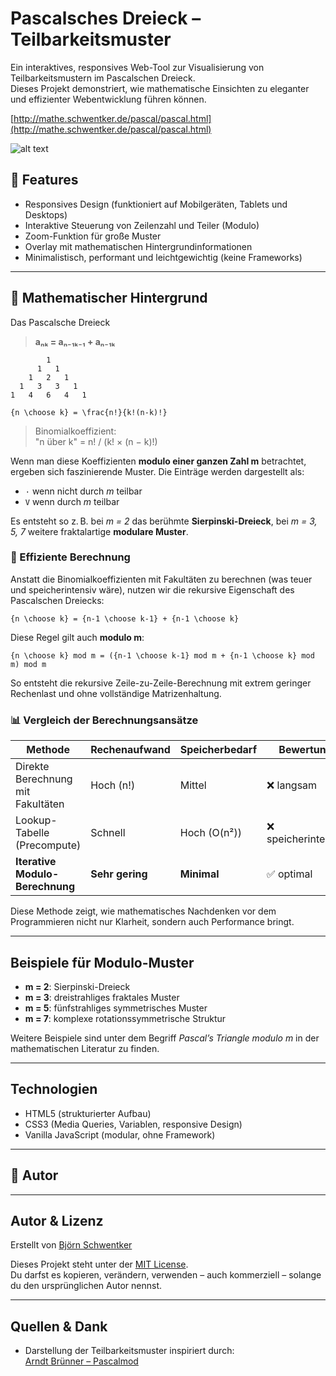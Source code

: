 # Pascalsches Dreieck – Teilbarkeitsmuster

Ein interaktives, responsives Web-Tool zur Visualisierung von Teilbarkeitsmustern im Pascalschen Dreieck.  
Dieses Projekt demonstriert, wie mathematische Einsichten zu eleganter und effizienter Webentwicklung führen können.

[http://mathe.schwentker.de/pascal/pascal.html](http://mathe.schwentker.de/pascal/pascal.html)

![alt text](pictures/pascal_preview.png)


## 📌 Features

- Responsives Design (funktioniert auf Mobilgeräten, Tablets und Desktops)
- Interaktive Steuerung von Zeilenzahl und Teiler (Modulo)
- Zoom-Funktion für große Muster
- Overlay mit mathematischen Hintergrundinformationen
- Minimalistisch, performant und leichtgewichtig (keine Frameworks)

---

## 🧼 Mathematischer Hintergrund

Das Pascalsche Dreieck

> **aₙₖ = aₙ₋₁ₖ₋₁ + aₙ₋₁ₖ**


```
        1
      1   1
    1   2   1
  1   3   3   1
1   4   6   4   1
```

```
{n \choose k} = \frac{n!}{k!(n-k)!}
```

> Binomialkoeffizient:  
> "n über k" = n! / (k! × (n − k)!)


Wenn man diese Koeffizienten **modulo einer ganzen Zahl m** betrachtet, ergeben sich faszinierende Muster. Die Einträge werden dargestellt als:

- `·` wenn nicht durch *m* teilbar
- `V` wenn durch *m* teilbar

Es entsteht so z. B. bei *m = 2* das berühmte **Sierpinski-Dreieck**, bei *m = 3, 5, 7* weitere fraktalartige **modulare Muster**.

### 🔁 Effiziente Berechnung

Anstatt die Binomialkoeffizienten mit Fakultäten zu berechnen (was teuer und speicherintensiv wäre), nutzen wir die rekursive Eigenschaft des Pascalschen Dreiecks:

```
{n \choose k} = {n-1 \choose k-1} + {n-1 \choose k}
```

Diese Regel gilt auch **modulo m**:

```
{n \choose k} mod m = ({n-1 \choose k-1} mod m + {n-1 \choose k} mod m) mod m
```

So entsteht die rekursive Zeile-zu-Zeile-Berechnung mit extrem geringer Rechenlast und ohne vollständige Matrizenhaltung.

### 📊 Vergleich der Berechnungsansätze

| Methode                       | Rechenaufwand         | Speicherbedarf       | Bewertung       |
|------------------------------|------------------------|----------------------|-----------------|
| Direkte Berechnung mit Fakultäten | Hoch (n!)              | Mittel               | ❌ langsam       |
| Lookup-Tabelle (Precompute)  | Schnell                | Hoch (O(n²))         | ❌ speicherintensiv |
| **Iterative Modulo-Berechnung** | **Sehr gering**         | **Minimal**          | ✅ optimal       |

Diese Methode zeigt, wie mathematisches Nachdenken vor dem Programmieren nicht nur Klarheit, sondern auch Performance bringt.


---

## Beispiele für Modulo-Muster

- **m = 2**: Sierpinski-Dreieck
- **m = 3**: dreistrahliges fraktales Muster
- **m = 5**: fünfstrahliges symmetrisches Muster
- **m = 7**: komplexe rotationssymmetrische Struktur

Weitere Beispiele sind unter dem Begriff *Pascal’s Triangle modulo m* in der mathematischen Literatur zu finden.

---

## Technologien

- HTML5 (strukturierter Aufbau)
- CSS3 (Media Queries, Variablen, responsive Design)
- Vanilla JavaScript (modular, ohne Framework)

---

## 👤 Autor

  


---

## Autor & Lizenz

Erstellt von [Björn Schwentker](https://github.com/BSchwentker)

Dieses Projekt steht unter der [MIT License](LICENSE).  
Du darfst es kopieren, verändern, verwenden – auch kommerziell – solange du den ursprünglichen Autor nennst.

---

## Quellen & Dank

- Darstellung der Teilbarkeitsmuster inspiriert durch:  
  [Arndt Brünner – Pascalmod](https://www.arndt-bruenner.de/mathe/scripts/pascalmod.htm)

